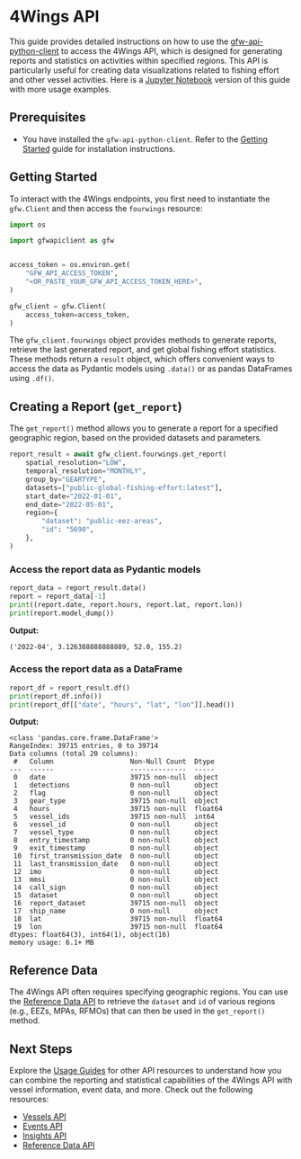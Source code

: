 # 4Wings API

This guide provides detailed instructions on how to use the [gfw-api-python-client](https://github.com/GlobalFishingWatch/gfw-api-python-client) to access the 4Wings API, which is designed for generating reports and statistics on activities within specified regions. This API is particularly useful for creating data visualizations related to fishing effort and other vessel activities. Here is a [Jupyter Notebook](https://github.com/GlobalFishingWatch/gfw-api-python-client/blob/develop/notebooks/usage-guides/4wings-api.ipynb) version of this guide with more usage examples.


## Prerequisites

- You have installed the `gfw-api-python-client`. Refer to the [Getting Started](../getting-started) guide for installation instructions.


## Getting Started

To interact with the 4Wings endpoints, you first need to instantiate the `gfw.Client` and then access the `fourwings` resource:


```python
import os

import gfwapiclient as gfw


access_token = os.environ.get(
    "GFW_API_ACCESS_TOKEN",
    "<OR_PASTE_YOUR_GFW_API_ACCESS_TOKEN_HERE>",
)

gfw_client = gfw.Client(
    access_token=access_token,
)
```

The `gfw_client.fourwings` object provides methods to generate reports, retrieve the last generated report, and get global fishing effort statistics. These methods return a `result` object, which offers convenient ways to access the data as Pydantic models using `.data()` or as pandas DataFrames using `.df()`.


## Creating a Report (`get_report`)

The `get_report()` method allows you to generate a report for a specified geographic region, based on the provided datasets and parameters.


```python
report_result = await gfw_client.fourwings.get_report(
    spatial_resolution="LOW",
    temporal_resolution="MONTHLY",
    group_by="GEARTYPE",
    datasets=["public-global-fishing-effort:latest"],
    start_date="2022-01-01",
    end_date="2022-05-01",
    region={
        "dataset": "public-eez-areas",
        "id": "5690",
    },
)
```

### Access the report data as Pydantic models

```python
report_data = report_result.data()
report = report_data[-1]
print((report.date, report.hours, report.lat, report.lon))
print(report.model_dump())
```

**Output:**

```
('2022-04', 3.126388888888889, 52.0, 155.2)
```

### Access the report data as a DataFrame

```python
report_df = report_result.df()
print(report_df.info())
print(report_df[["date", "hours", "lat", "lon"]].head())
```

**Output:**

```
<class 'pandas.core.frame.DataFrame'>
RangeIndex: 39715 entries, 0 to 39714
Data columns (total 20 columns):
 #   Column                   Non-Null Count  Dtype
---  ------                   --------------  -----
 0   date                     39715 non-null  object
 1   detections               0 non-null      object
 2   flag                     0 non-null      object
 3   gear_type                39715 non-null  object
 4   hours                    39715 non-null  float64
 5   vessel_ids               39715 non-null  int64
 6   vessel_id                0 non-null      object
 7   vessel_type              0 non-null      object
 8   entry_timestamp          0 non-null      object
 9   exit_timestamp           0 non-null      object
 10  first_transmission_date  0 non-null      object
 11  last_transmission_date   0 non-null      object
 12  imo                      0 non-null      object
 13  mmsi                     0 non-null      object
 14  call_sign                0 non-null      object
 15  dataset                  0 non-null      object
 16  report_dataset           39715 non-null  object
 17  ship_name                0 non-null      object
 18  lat                      39715 non-null  float64
 19  lon                      39715 non-null  float64
dtypes: float64(3), int64(1), object(16)
memory usage: 6.1+ MB
```

## Reference Data

The 4Wings API often requires specifying geographic regions. You can use the [Reference Data API](references-data-api) to retrieve the `dataset` and `id` of various regions (e.g., EEZs, MPAs, RFMOs) that can then be used in the `get_report()` method.

## Next Steps

Explore the [Usage Guides](index) for other API resources to understand how you can combine the reporting and statistical capabilities of the 4Wings API with vessel information, event data, and more. Check out the following resources:

  - [Vessels API](vessels-api)
  - [Events API](events-api)
  - [Insights API](insights-api)
  - [Reference Data API](references-data-api)
